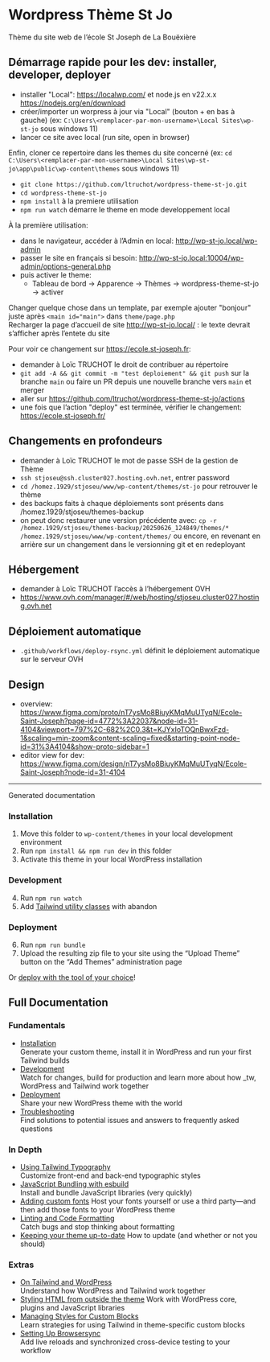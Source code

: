 Wordpress Thème St Jo
=====

Thème du site web de l’école St Joseph de La Bouëxière

## Démarrage rapide pour les dev: installer, developer, deployer

- installer "Local": https://localwp.com/ et node.js en v22.x.x https://nodejs.org/en/download
- créer/importer un worpress à jour via "Local" (bouton + en bas à gauche) (ex: `C:\Users\<remplacer-par-mon-username>\Local Sites\wp-st-jo` sous windows 11)
- lancer ce site avec local (run site, open in browser)

Enfin, cloner ce repertoire dans les themes du  site concerné (ex: `cd C:\Users\<remplacer-par-mon-username>\Local Sites\wp-st-jo\app\public\wp-content\themes` sous windows 11)
- `git clone https://github.com/ltruchot/wordpress-theme-st-jo.git`
- `cd wordpress-theme-st-jo`
- `npm install` à la premiere utilisation
- `npm run watch` démarre le theme en mode developpement local

À la première utilisation:
- dans le navigateur, accéder à l’Admin en local: http://wp-st-jo.local/wp-admin
- passer le site en français si besoin: http://wp-st-jo.local:10004/wp-admin/options-general.php
- puis activer le theme:
  - Tableau de bord -> Apparence -> Thèmes -> wordpress-theme-st-jo -> activer

Changer quelque chose dans un template, par exemple ajouter "bonjour" juste après `<main id="main">` dans `theme/page.php`  
Recharger la page d’accueil de site http://wp-st-jo.local/ : le texte devrait s’afficher après l’entete du site  


Pour voir ce changement sur https://ecole.st-joseph.fr: 
- demander à Loïc TRUCHOT le droit de contribuer au répertoire 
- `git add -A && git commit -m "test deploiement" && git push` sur la branche `main` ou faire un PR depuis une nouvelle branche vers `main` et merger
- aller sur https://github.com/ltruchot/wordpress-theme-st-jo/actions
- une fois que l’action "deploy" est terminée, vérifier le changement: https://ecole.st-joseph.fr/  


## Changements en profondeurs
- demander à Loïc TRUCHOT le mot de passe SSH de la gestion de Thème
- `ssh stjoseu@ssh.cluster027.hosting.ovh.net`, entrer password
- `cd /homez.1929/stjoseu/www/wp-content/themes/st-jo` pour retrouver le thème 
- des backups faits à chaque déploiements sont présents dans /homez.1929/stjoseu/themes-backup
- on peut donc restaurer une version précédente avec: `cp -r /homez.1929/stjoseu/themes-backup/20250626_124849/themes/* /homez.1929/stjoseu/www/wp-content/themes/` ou encore, en revenant en arrière sur un changement dans le versionning git et en redeployant

## Hébergement
- demander à Loïc TRUCHOT l’accès à l’hébergement OVH
- https://www.ovh.com/manager/#/web/hosting/stjoseu.cluster027.hosting.ovh.net

## Déploiement automatique
- `.github/workflows/deploy-rsync.yml` définit le déploiement automatique sur le serveur OVH

## Design 
- overview: https://www.figma.com/proto/nT7ysMo8BiuyKMqMuUTyqN/Ecole-Saint-Joseph?page-id=4772%3A22037&node-id=31-4104&viewport=797%2C-682%2C0.3&t=KJYxIoTOQnBwxFzd-1&scaling=min-zoom&content-scaling=fixed&starting-point-node-id=31%3A4104&show-proto-sidebar=1
- editor view for dev: https://www.figma.com/design/nT7ysMo8BiuyKMqMuUTyqN/Ecole-Saint-Joseph?node-id=31-4104


---------------------------------------------------------

Generated documentation

### Installation

1. Move this folder to `wp-content/themes` in your local development environment
2. Run `npm install && npm run dev` in this folder
3. Activate this theme in your local WordPress installation

### Development

4. Run `npm run watch`
5. Add [Tailwind utility classes](https://tailwindcss.com/docs/utility-first) with abandon

### Deployment

6. Run `npm run bundle`
7. Upload the resulting zip file to your site using the “Upload Theme” button on the “Add Themes” administration page

Or [deploy with the tool of your choice](https://underscoretw.com/docs/deployment/#h-other-deployment-options)!

## Full Documentation

### Fundamentals

* [Installation](https://underscoretw.com/docs/installation/)  
  Generate your custom theme, install it in WordPress and run your first Tailwind builds
* [Development](https://underscoretw.com/docs/development/)  
  Watch for changes, build for production and learn more about how _tw, WordPress and Tailwind work together
* [Deployment](https://underscoretw.com/docs/deployment/)  
  Share your new WordPress theme with the world
* [Troubleshooting](https://underscoretw.com/docs/troubleshooting/)  
  Find solutions to potential issues and answers to frequently asked questions

### In Depth

* [Using Tailwind Typography](https://underscoretw.com/docs/tailwind-typography/)  
  Customize front-end and back-end typographic styles
* [JavaScript Bundling with esbuild](https://underscoretw.com/docs/esbuild/)  
  Install and bundle JavaScript libraries (very quickly)
* [Adding custom fonts](https://underscoretw.com/docs/custom-fonts/)
  Host your fonts yourself or use a third party—and then add those fonts to your WordPress theme
* [Linting and Code Formatting](https://underscoretw.com/docs/linting-code-formatting/)  
  Catch bugs and stop thinking about formatting
* [Keeping your theme up-to-date](https://underscoretw.com/docs/updating/)
  How to update (and whether or not you should)

### Extras

* [On Tailwind and WordPress](https://underscoretw.com/docs/wordpress-tailwind/)  
  Understand how WordPress and Tailwind work together
* [Styling HTML from outside the theme](https://underscoretw.com/docs/styling-html-from-outside-the-theme/)
  Work with WordPress core, plugins and JavaScript libraries
* [Managing Styles for Custom Blocks](https://underscoretw.com/docs/custom-blocks/)  
  Learn strategies for using Tailwind in theme-specific custom blocks
* [Setting Up Browsersync](https://underscoretw.com/docs/browsersync/)  
  Add live reloads and synchronized cross-device testing to your workflow
